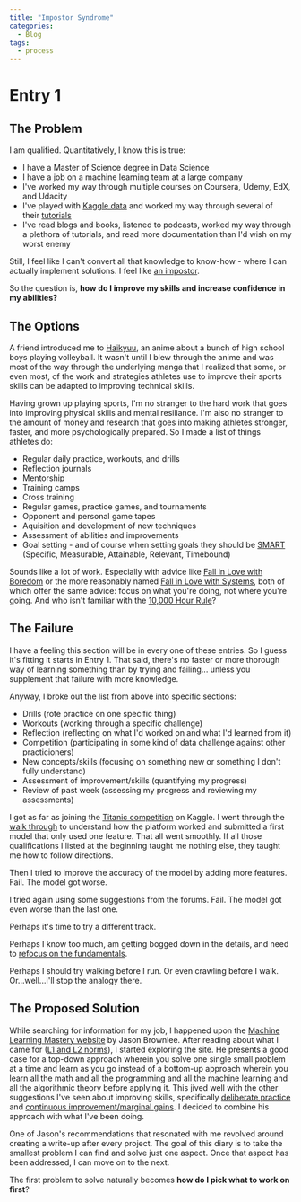 ```yaml
---
title: "Impostor Syndrome"
categories:
  - Blog
tags:
  - process
---
```


# Entry 1

## The Problem

I am qualified. Quantitatively, I know this is true:
- I have a Master of Science degree in Data Science 
- I have a job on a machine learning team at a large company
- I've worked my way through multiple courses on Coursera, Udemy, EdX, and Udacity
- I've played with [Kaggle data](https://www.kaggle.com/datasets) and worked my way through several of their [tutorials](https://www.kaggle.com/learn/overview)
- I've read blogs and books, listened to podcasts, worked my way through a plethora of tutorials, and read more documentation than I'd wish on my worst enemy

Still, I feel like I can't convert all that knowledge to know-how - where I can actually implement solutions. I feel like [an impostor](https://towardsdatascience.com/how-to-manage-impostor-syndrome-in-data-science-ad814809f068).

So the question is, **how do I improve my skills and increase confidence in my abilities?**

## The Options

A friend introduced me to [Haikyuu](https://www.crunchyroll.com/haikyu), an anime about a bunch of high school boys playing volleyball. It wasn't until I blew through the anime and was most of the way through the underlying manga that I realized that some, or even most, of the work and strategies athletes use to improve their sports skills can be adapted to improving technical skills.

Having grown up playing sports, I'm no stranger to the hard work that goes into improving physical skills and mental resiliance. I'm also no stranger to the amount of money and research that goes into making athletes stronger, faster, and more psychologically prepared. So I made a list of things athletes do:

- Regular daily practice, workouts, and drills
- Reflection journals
- Mentorship
- Training camps
- Cross training
- Regular games, practice games, and tournaments
- Opponent and personal game tapes
- Aquisition and development of new techniques
- Assessment of abilities and improvements
- Goal setting - and of course when setting goals they should be [SMART](https://en.wikipedia.org/wiki/SMART_criteria) (Specific, Measurable, Attainable, Relevant, Timebound)

Sounds like a lot of work. Especially with advice like [Fall in Love with Boredom](https://jamesclear.com/in-love-with-boredom) or the more reasonably named [Fall in Love with Systems](https://jamesclear.com/goals-systems), both of which offer the same advice: focus on what you're doing, not where you're going. And who isn't familiar with the [10,000 Hour Rule](https://en.wikipedia.org/wiki/Outliers_(book))?

## The Failure

I have a feeling this section will be in every one of these entries. So I guess it's fitting it starts in Entry 1. That said, there's no faster or more thorough way of learning something than by trying and failing... unless you supplement that failure with more knowledge.

Anyway, I broke out the list from above into specific sections:

- Drills (rote practice on one specific thing)
- Workouts (working through a specific challenge)
- Reflection (reflecting on what I'd worked on and what I'd learned from it)
- Competition (participating in some kind of data challenge against other practicioners)
- New concepts/skills (focusing on something new or something I don't fully understand)
- Assessment of improvement/skills (quantifying my progress)
- Review of past week (assessing my progress and reviewing my assessments)

I got as far as joining the [Titanic competition](https://www.kaggle.com/c/titanic) on Kaggle. I went through the [walk through](https://www.kaggle.com/alexisbcook/titanic-tutorial) to understand how the platform worked and submitted a first model that only used one feature. That all went smoothly. If all those qualifications I listed at the beginning taught me nothing else, they taught me how to follow directions.

Then I tried to improve the accuracy of the model by adding more features. Fail. The model got worse.

I tried again using some suggestions from the forums. Fail. The model got even worse than the last one.

Perhaps it's time to try a different track.

Perhaps I know too much, am getting bogged down in the details, and need to [refocus on the fundamentals](https://jamesclear.com/fundamentals).

Perhaps I should try walking before I run. Or even crawling before I walk. Or...well...I'll stop the analogy there.

## The Proposed Solution

While searching for information for my job, I happened upon the [Machine Learning Mastery website](https://machinelearningmastery.com/youre-wrong-machine-learning-not-hard/) by Jason Brownlee. After reading about what I came for ([L1 and L2 norms](https://machinelearningmastery.com/vector-norms-machine-learning/)), I started exploring the site. He presents a good case for a top-down approach wherein you solve one single small problem at a time and learn as you go instead of a bottom-up approach wherein you learn all the math and all the programming and all the machine learning and all the algorithmic theory before applying it. This jived well with the other suggestions I've seen about improving skills, specifically [deliberate practice](https://jamesclear.com/deliberate-practice-theory) and [continuous improvement/marginal gains](https://jamesclear.com/continuous-improvement). I decided to combine his approach with what I've been doing.

One of Jason's recommendations that resonated with me revolved around creating a write-up after every project. The goal of this diary is to take the smallest problem I can find and solve just one aspect. Once that aspect has been addressed, I can move on to the next.

The first problem to solve naturally becomes **how do I pick what to work on first**?